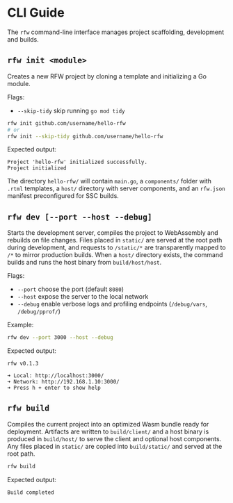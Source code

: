 # CLI Guide

The `rfw` command-line interface manages project scaffolding, development and builds.

## `rfw init <module>`

Creates a new RFW project by cloning a template and initializing a Go module.

Flags:

- `--skip-tidy` skip running `go mod tidy`

```bash
rfw init github.com/username/hello-rfw
# or
rfw init --skip-tidy github.com/username/hello-rfw
```

Expected output:

```text
Project 'hello-rfw' initialized successfully.
Project initialized
```

The directory `hello-rfw/` will contain `main.go`, a `components/` folder with `.rtml` templates, a `host/` directory with server components, and an `rfw.json` manifest preconfigured for SSC builds.

## `rfw dev [--port --host --debug]`

Starts the development server, compiles the project to WebAssembly and rebuilds on file changes. Files placed in `static/` are served at the root path during development, and requests to `/static/*` are transparently mapped to `/*` to mirror production builds. When a `host/` directory exists, the command builds and runs the host binary from `build/host/host`.

Flags:

- `--port` choose the port (default `8080`)
- `--host` expose the server to the local network
- `--debug` enable verbose logs and profiling endpoints (`/debug/vars`, `/debug/pprof/`)

Example:

```bash
rfw dev --port 3000 --host --debug
```

Expected output:

```text
rfw v0.1.3

➜ Local: http://localhost:3000/
➜ Network: http://192.168.1.10:3000/
➜ Press h + enter to show help
```

## `rfw build`

Compiles the current project into an optimized Wasm bundle ready for deployment.
Artifacts are written to `build/client/` and a host binary is produced in `build/host/` to serve the client and optional host components. Any files placed in `static/` are copied into `build/static/` and served at the root path.

```bash
rfw build
```

Expected output:

```text
Build completed
```
